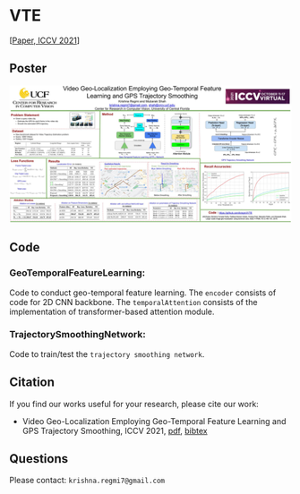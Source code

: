 # VTE

[[Paper, ICCV 2021](https://openaccess.thecvf.com/content/ICCV2021/papers/Regmi_Video_Geo-Localization_Employing_Geo-Temporal_Feature_Learning_and_GPS_Trajectory_Smoothing_ICCV_2021_paper.pdf)]

## Poster
![poster](resources/iccv2021_poster.jpg)


## Code

### GeoTemporalFeatureLearning: 
Code to conduct geo-temporal feature learning. 
The `encoder` consists of code for 2D CNN backbone. The `temporalAttention` consists of the implementation of transformer-based attention module.


### TrajectorySmoothingNetwork: 
Code to train/test the `trajectory smoothing network`.



## Citation
If you find our works useful for your research, please cite our work: 

- Video Geo-Localization Employing Geo-Temporal Feature Learning and GPS Trajectory Smoothing, ICCV 2021, [pdf](https://openaccess.thecvf.com/content/ICCV2021/papers/Regmi_Video_Geo-Localization_Employing_Geo-Temporal_Feature_Learning_and_GPS_Trajectory_Smoothing_ICCV_2021_paper.pdf), [bibtex](https://github.com/kregmi/VTE/tree/master/resources/bibtex_iccv2021.txt)


## Questions

Please contact: `krishna.regmi7@gmail.com`
